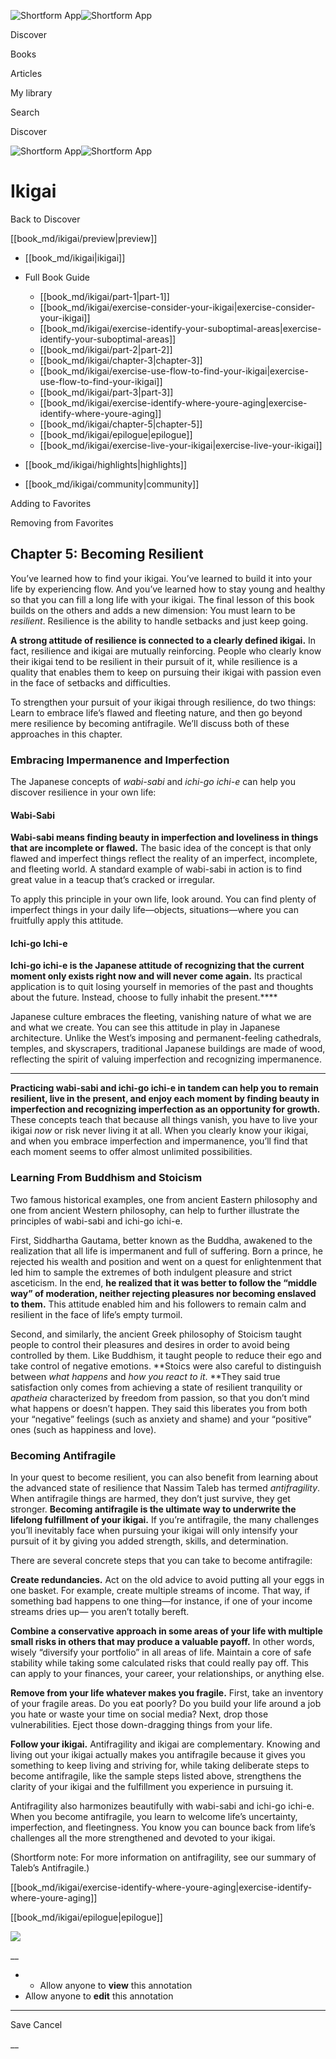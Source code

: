 ![Shortform App](/img/logo.36a2399e.svg)![Shortform App](/img/logo-dark.70c1b072.svg)

Discover

Books

Articles

My library

Search

Discover

![Shortform App](/img/logo.36a2399e.svg)![Shortform App](/img/logo-dark.70c1b072.svg)

# Ikigai

Back to Discover

[[book_md/ikigai/preview|preview]]

  * [[book_md/ikigai|ikigai]]
  * Full Book Guide

    * [[book_md/ikigai/part-1|part-1]]
    * [[book_md/ikigai/exercise-consider-your-ikigai|exercise-consider-your-ikigai]]
    * [[book_md/ikigai/exercise-identify-your-suboptimal-areas|exercise-identify-your-suboptimal-areas]]
    * [[book_md/ikigai/part-2|part-2]]
    * [[book_md/ikigai/chapter-3|chapter-3]]
    * [[book_md/ikigai/exercise-use-flow-to-find-your-ikigai|exercise-use-flow-to-find-your-ikigai]]
    * [[book_md/ikigai/part-3|part-3]]
    * [[book_md/ikigai/exercise-identify-where-youre-aging|exercise-identify-where-youre-aging]]
    * [[book_md/ikigai/chapter-5|chapter-5]]
    * [[book_md/ikigai/epilogue|epilogue]]
    * [[book_md/ikigai/exercise-live-your-ikigai|exercise-live-your-ikigai]]
  * [[book_md/ikigai/highlights|highlights]]
  * [[book_md/ikigai/community|community]]



Adding to Favorites 

Removing from Favorites 

## Chapter 5: Becoming Resilient

You’ve learned how to find your ikigai. You’ve learned to build it into your life by experiencing flow. And you’ve learned how to stay young and healthy so that you can fill a long life with your ikigai. The final lesson of this book builds on the others and adds a new dimension: You must learn to be _resilient_. Resilience is the ability to handle setbacks and just keep going.

**A strong attitude of resilience is connected to a clearly defined ikigai.** In fact, resilience and ikigai are mutually reinforcing. People who clearly know their ikigai tend to be resilient in their pursuit of it, while resilience is a quality that enables them to keep on pursuing their ikigai with passion even in the face of setbacks and difficulties.

To strengthen your pursuit of your ikigai through resilience, do two things: Learn to embrace life’s flawed and fleeting nature, and then go beyond mere resilience by becoming antifragile. We’ll discuss both of these approaches in this chapter.

### Embracing Impermanence and Imperfection

The Japanese concepts of _wabi-sabi_ and _ichi-go ichi-e_ can help you discover resilience in your own life:

#### Wabi-Sabi

**Wabi-sabi means finding beauty in imperfection and loveliness in things that are incomplete or flawed.** The basic idea of the concept is that only flawed and imperfect things reflect the reality of an imperfect, incomplete, and fleeting world. A standard example of wabi-sabi in action is to find great value in a teacup that’s cracked or irregular.

To apply this principle in your own life, look around. You can find plenty of imperfect things in your daily life—objects, situations—where you can fruitfully apply this attitude.

#### Ichi-go Ichi-e

**Ichi-go ichi-e is the Japanese attitude of recognizing that the current moment only exists right now and will never come again.** Its practical application is to quit losing yourself in memories of the past and thoughts about the future. Instead, choose to fully inhabit the present.****

Japanese culture embraces the fleeting, vanishing nature of what we are and what we create. You can see this attitude in play in Japanese architecture. Unlike the West’s imposing and permanent-feeling cathedrals, temples, and skyscrapers, traditional Japanese buildings are made of wood, reflecting the spirit of valuing imperfection and recognizing impermanence.

* * *

**Practicing wabi-sabi and ichi-go ichi-e in tandem can help you to remain resilient, live in the present, and enjoy each moment by finding beauty in imperfection and recognizing imperfection as an opportunity for growth.** These concepts teach that because all things vanish, you have to live your ikigai _now_ or risk never living it at all. When you clearly know your ikigai, and when you embrace imperfection and impermanence, you’ll find that each moment seems to offer almost unlimited possibilities.

### Learning From Buddhism and Stoicism

Two famous historical examples, one from ancient Eastern philosophy and one from ancient Western philosophy, can help to further illustrate the principles of wabi-sabi and ichi-go ichi-e.

First, Siddhartha Gautama, better known as the Buddha, awakened to the realization that all life is impermanent and full of suffering. Born a prince, he rejected his wealth and position and went on a quest for enlightenment that led him to sample the extremes of both indulgent pleasure and strict asceticism. In the end, **he realized that it was better to follow the “middle way” of moderation, neither rejecting pleasures nor becoming enslaved to them.** This attitude enabled him and his followers to remain calm and resilient in the face of life’s empty turmoil.

Second, and similarly, the ancient Greek philosophy of Stoicism taught people to control their pleasures and desires in order to avoid being controlled by them. Like Buddhism, it taught people to reduce their ego and take control of negative emotions. **Stoics were also careful to distinguish between _what happens_ and _how you react to it_. **They said true satisfaction only comes from achieving a state of resilient tranquility or _apatheia_ characterized by freedom from passion, so that you don’t mind what happens or doesn’t happen. They said this liberates you from both your “negative” feelings (such as anxiety and shame) and your “positive” ones (such as happiness and love).

### Becoming Antifragile

In your quest to become resilient, you can also benefit from learning about the advanced state of resilience that Nassim Taleb has termed _antifragility_. When antifragile things are harmed, they don’t just survive, they get stronger. **Becoming antifragile is the ultimate way to underwrite the lifelong fulfillment of your ikigai.** If you’re antifragile, the many challenges you’ll inevitably face when pursuing your ikigai will only intensify your pursuit of it by giving you added strength, skills, and determination.

There are several concrete steps that you can take to become antifragile:

**Create redundancies.** Act on the old advice to avoid putting all your eggs in one basket. For example, create multiple streams of income. That way, if something bad happens to one thing—for instance, if one of your income streams dries up— you aren’t totally bereft.

**Combine a conservative approach in some areas of your life with multiple small risks in others that may produce a valuable payoff.** In other words, wisely “diversify your portfolio” in all areas of life. Maintain a core of safe stability while taking some calculated risks that could really pay off. This can apply to your finances, your career, your relationships, or anything else.

**Remove from your life whatever makes you fragile.** First, take an inventory of your fragile areas. Do you eat poorly? Do you build your life around a job you hate or waste your time on social media? Next, drop those vulnerabilities. Eject those down-dragging things from your life.

**Follow your ikigai.** Antifragility and ikigai are complementary. Knowing and living out your ikigai actually makes you antifragile because it gives you something to keep living and striving for, while taking deliberate steps to become antifragile, like the sample steps listed above, strengthens the clarity of your ikigai and the fulfillment you experience in pursuing it.

Antifragility also harmonizes beautifully with wabi-sabi and ichi-go ichi-e. When you become antifragile, you learn to welcome life’s uncertainty, imperfection, and fleetingness. You know you can bounce back from life’s challenges all the more strengthened and devoted to your ikigai.

(Shortform note: For more information on antifragility, see our summary of Taleb’s Antifragile.)

[[book_md/ikigai/exercise-identify-where-youre-aging|exercise-identify-where-youre-aging]]

[[book_md/ikigai/epilogue|epilogue]]

![](https://bat.bing.com/action/0?ti=56018282&Ver=2&mid=517972ea-4092-4dcd-a079-afee17640d07&sid=49fff5b0636c11eeb9c611038afc8668&vid=4a005010636c11ee80c703d4c4a7acd5&vids=0&msclkid=N&pi=0&lg=en-US&sw=800&sh=600&sc=24&nwd=1&tl=Shortform%20%7C%20Book&p=https%3A%2F%2Fwww.shortform.com%2Fapp%2Fbook%2Fikigai%2Fchapter-5&r=&lt=446&evt=pageLoad&sv=1&rn=817457)

__

  *   * Allow anyone to **view** this annotation
  * Allow anyone to **edit** this annotation



* * *

Save Cancel

__



